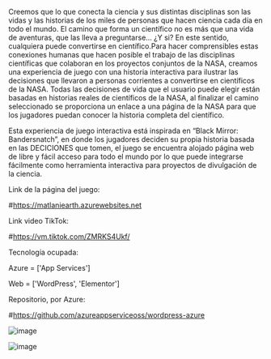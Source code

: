 Creemos que lo que conecta la ciencia y sus distintas disciplinas son las vidas y las historias de los miles de personas que hacen ciencia cada día en todo el mundo. El camino que forma un científico no es más que una vida de aventuras, que las lleva a preguntarse... ¿Y si? En este sentido, cualquiera puede convertirse en científico.Para hacer comprensibles estas conexiones humanas que hacen posible el trabajo de las disciplinas científicas que colaboran en los proyectos conjuntos de la NASA, creamos una experiencia de juego con una historia interactiva para ilustrar las decisiones que llevaron a personas corrientes a convertirse en científicos de la NASA. Todas las decisiones de vida que el usuario puede elegir están basadas en historias reales de científicos de la NASA, al finalizar el camino seleccionado se proporciona un enlace a una página de la NASA para que los jugadores puedan conocer la historia completa del científico. 

Esta experiencia de juego interactiva está inspirada en “Black Mirror: Bandersnatch”, en donde los jugadores deciden su propia historia basada en las DECICIONES que tomen, el juego se encuentra alojado página web de libre y fácil acceso para todo el mundo por lo que puede integrarse fácilmente como herramienta interactiva para proyectos de divulgación de la ciencia.

Link de la página del juego:

#https://matlaniearth.azurewebsites.net

Link video TikTok:

#https://vm.tiktok.com/ZMRKS4Ukf/


Tecnología ocupada:

Azure = ['App Services']

Web = ['WordPress', 'Elementor']

Repositorio, por Azure:

#https://github.com/azureappserviceoss/wordpress-azure

![image](https://user-images.githubusercontent.com/91858100/136084470-febd0a70-9df1-43eb-bfdd-5d83f7ee80b9.png)

![image](https://user-images.githubusercontent.com/91858100/136084304-078d08b7-f195-4b33-bb21-36e167dd1fb1.png)


